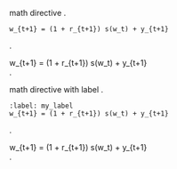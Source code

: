 math directive
.
```{math}
w_{t+1} = (1 + r_{t+1}) s(w_t) + y_{t+1}
```
.
<div class="math block">
w_{t+1} = (1 + r_{t+1}) s(w_t) + y_{t+1}
</div>
.

math directive with label
.
```{math}
:label: my_label
w_{t+1} = (1 + r_{t+1}) s(w_t) + y_{t+1}
```
.
<div class="math block" id="my_label" number="1">
w_{t+1} = (1 + r_{t+1}) s(w_t) + y_{t+1}
</div>
.

